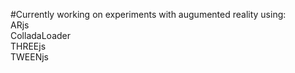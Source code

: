 #Currently working on experiments with augumented reality using:
<br>
ARjs
<br>
ColladaLoader
<br>
THREEjs
<br>
TWEENjs
